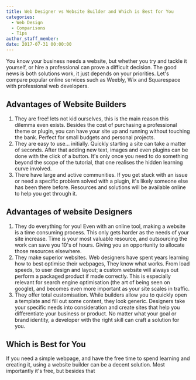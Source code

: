 ```yaml
---
title: Web Designer vs Website Builder and Which is Best for You
categories:
  - Web Design
  - Comparisons
  - Tips
author_staff_member:
date: 2017-07-31 00:00:00
---
```



You know your business needs a website, but whether you try and tackle it yourself, or hire a professional can prove a difficult decision. The good news is both solutions work, it just depends on your priorities. Let's compare popular online services such as Weebly, Wix and Squarespace with professional web developers.

## Advantages of Website Builders

1. They are free! lets not kid ourselves, this is the main reason this dilemma even exists. Besides the cost of purchasing a professional theme or plugin, you can have your site up and running without touching the bank. Perfect for small budgets and personal projects.
2. They are easy to use... initially. Quickly starting a site can take a matter of seconds. After that adding new text, images and even plugins can be done with the click of a button. It's only once you need to do something beyond the scope of the tutorial, that one realises the hidden learning curve involved.
3. There have large and active communities. If you get stuck with an issue or need a specific problem solved with a plugin, it's likely someone else has been there before. Resources and solutions will be available online to help you get through it.

## **Advantages of website Designers**

1. They do everything for you! Even with an online tool, making a website is a time consuming process. This only gets harder as the needs of your site increase. Time is your most valuable resource, and outsourcing the work can save you 10's of hours. Giving you an opportunity to allocate those resources elsewhere.
2. They make superior websites. Web designers have spent years learning how to best optimise their webpages, They know what works. From load speeds, to user design and layout; a custom website will always out perform a packaged product if made correctly. This is especially relevant for search engine optimisation (the art of being seen on google), and becomes even more important as your site scales in traffic.
3. They offer total customisation. While builders allow you to quickly open a template and fill out some content, they look generic. Designers take your specific needs into consideration and create sites that help you differentiate your business or product. No matter what your goal or brand identity, a developer with the right skill can craft a solution for you.

## Which is Best for You

If you need a simple webpage, and have the free time to spend learning and creating it, using a website builder can be a decent solution. Most importantly it's free, but besides that&nbsp;
